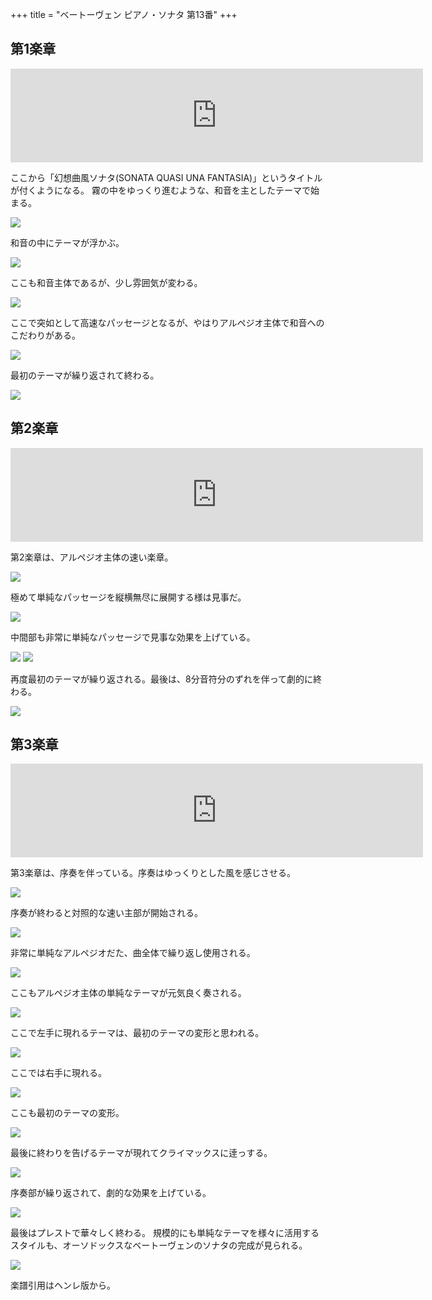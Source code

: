 +++
title = "ベートーヴェン ピアノ・ソナタ 第13番"
+++

## 第1楽章

<iframe allow="autoplay *; encrypted-media *;" frameborder="0" height="150" sandbox="allow-forms allow-popups allow-same-origin allow-scripts allow-top-navigation-by-user-activation" src="https://embed.music.apple.com/us/album/piano-sonata-no-13-in-e-flat-major-op-27-no-1-quasi/1272663034?i=1272663705&app=music" width="660"></iframe>

ここから「幻想曲風ソナタ(SONATA QUASI UNA FANTASIA)」というタイトルが付くようになる。
霧の中をゆっくり進むような、和音を主としたテーマで始まる。

<img src="696.jpg">

和音の中にテーマが浮かぶ。

<img src="697.jpg">

ここも和音主体であるが、少し雰囲気が変わる。

<img src="698.jpg">

ここで突如として高速なパッセージとなるが、やはりアルペジオ主体で和音へのこだわりがある。

<img src="699.jpg">

最初のテーマが繰り返されて終わる。

<img src="695.jpg">

## 第2楽章

<iframe allow="autoplay *; encrypted-media *;" frameborder="0" height="150" sandbox="allow-forms allow-popups allow-same-origin allow-scripts allow-top-navigation-by-user-activation" src="https://embed.music.apple.com/us/album/piano-sonata-no-13-in-e-flat-major-op-27-no-1-quasi/1272663034?i=1272663706&app=music" width="660"></iframe>

第2楽章は、アルペジオ主体の速い楽章。

<img src="704.jpg">

極めて単純なパッセージを縦横無尽に展開する様は見事だ。

<img src="700.jpg">

中間部も非常に単純なパッセージで見事な効果を上げている。

<img src="701.jpg">

<img src="702.jpg">

再度最初のテーマが繰り返される。最後は、8分音符分のずれを伴って劇的に終わる。

<img src="703.jpg">

## 第3楽章

<iframe allow="autoplay *; encrypted-media *;" frameborder="0" height="150" sandbox="allow-forms allow-popups allow-same-origin allow-scripts allow-top-navigation-by-user-activation" src="https://embed.music.apple.com/us/album/piano-sonata-no-13-in-e-flat-major-op-27-no-1-quasi/1272663034?i=1272663707&app=music" width="660"></iframe>

第3楽章は、序奏を伴っている。序奏はゆっくりとした風を感じさせる。

<img src="708.jpg">

序奏が終わると対照的な速い主部が開始される。

<img src="707.jpg">

非常に単純なアルペジオだた、曲全体で繰り返し使用される。

<img src="706.jpg">

ここもアルペジオ主体の単純なテーマが元気良く奏される。

<img src="709.jpg">

ここで左手に現れるテーマは、最初のテーマの変形と思われる。

<img src="705.jpg">

ここでは右手に現れる。

<img src="710.jpg">

ここも最初のテーマの変形。

<img src="711.jpg">

最後に終わりを告げるテーマが現れてクライマックスに逹っする。

<img src="713.jpg">

序奏部が繰り返されて、劇的な効果を上げている。

<img src="712.jpg">

最後はプレストで華々しく終わる。
規模的にも単純なテーマを様々に活用するスタイルも、オーソドックスなベートーヴェンのソナタの完成が見られる。

<img src="714.jpg">

楽譜引用はヘンレ版から。

